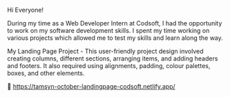 Hi Everyone!

During my time as a Web Developer Intern at Codsoft, I had the opportunity to work on my software development skills. I spent my time working on various projects which allowed me to test my skills and learn along the way.

My Landing Page Project -  This user-friendly project design involved creating columns, different sections, arranging items, and adding headers and footers. It also required using alignments, padding, colour palettes, boxes, and other elements. 

🌟 https://tamsyn-october-landingpage-codsoft.netlify.app/
